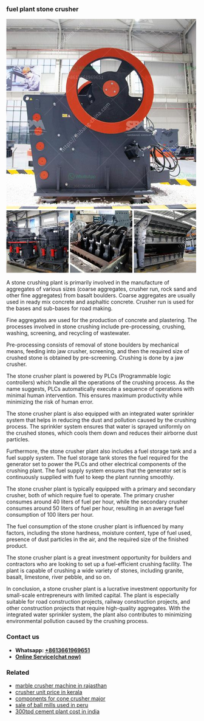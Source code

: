 <h3>fuel plant stone crusher</h3><img src='1708309495.jpg' alt=''><p>A stone crushing plant is primarily involved in the manufacture of aggregates of various sizes (coarse aggregates, crusher run, rock sand and other fine aggregates) from basalt boulders. Coarse aggregates are usually used in ready mix concrete and asphaltic concrete. Crusher run is used for the bases and sub-bases for road making.</p><p>Fine aggregates are used for the production of concrete and plastering. The processes involved in stone crushing include pre-processing, crushing, washing, screening, and recycling of wastewater.</p><p>Pre-processing consists of removal of stone boulders by mechanical means, feeding into jaw crusher, screening, and then the required size of crushed stone is obtained by pre-screening. Crushing is done by a jaw crusher.</p><p>The stone crusher plant is powered by PLCs (Programmable logic controllers) which handle all the operations of the crushing process. As the name suggests, PLCs automatically execute a sequence of operations with minimal human intervention. This ensures maximum productivity while minimizing the risk of human error.</p><p>The stone crusher plant is also equipped with an integrated water sprinkler system that helps in reducing the dust and pollution caused by the crushing process. The sprinkler system ensures that water is sprayed uniformly on the crushed stones, which cools them down and reduces their airborne dust particles.</p><p>Furthermore, the stone crusher plant also includes a fuel storage tank and a fuel supply system. The fuel storage tank stores the fuel required for the generator set to power the PLCs and other electrical components of the crushing plant. The fuel supply system ensures that the generator set is continuously supplied with fuel to keep the plant running smoothly.</p><p>The stone crusher plant is typically equipped with a primary and secondary crusher, both of which require fuel to operate. The primary crusher consumes around 40 liters of fuel per hour, while the secondary crusher consumes around 50 liters of fuel per hour, resulting in an average fuel consumption of 100 liters per hour.</p><p>The fuel consumption of the stone crusher plant is influenced by many factors, including the stone hardness, moisture content, type of fuel used, presence of dust particles in the air, and the required size of the finished product.</p><p>The stone crusher plant is a great investment opportunity for builders and contractors who are looking to set up a fuel-efficient crushing facility. The plant is capable of crushing a wide variety of stones, including granite, basalt, limestone, river pebble, and so on.</p><p>In conclusion, a stone crusher plant is a lucrative investment opportunity for small-scale entrepreneurs with limited capital. The plant is especially suitable for road construction projects, railway construction projects, and other construction projects that require high-quality aggregates. With the integrated water sprinkler system, the plant also contributes to minimizing environmental pollution caused by the crushing process.</p><h3>Contact us</h3><ul><li><strong>Whatsapp:&nbsp;<a href="https://wa.me/8613661969651">+8613661969651</a></strong></li><li><a href="https://swt.shibang-china.com/?git&amp;zhl&amp;fuel plant stone crusher"><strong>Online Service(chat now)</strong></a></li></ul><h3>Related</h3><ul><li><a href='marble crusher machine in rajasthan.md'>marble crusher machine in rajasthan</a></li><li><a href='crusher unit price in kerala.md'>crusher unit price in kerala</a></li><li><a href='components for cone crusher major.md'>components for cone crusher major</a></li><li><a href='sale of ball mills used in peru.md'>sale of ball mills used in peru</a></li><li><a href='300tpd cement plant cost in india.md'>300tpd cement plant cost in india</a></li></ul>